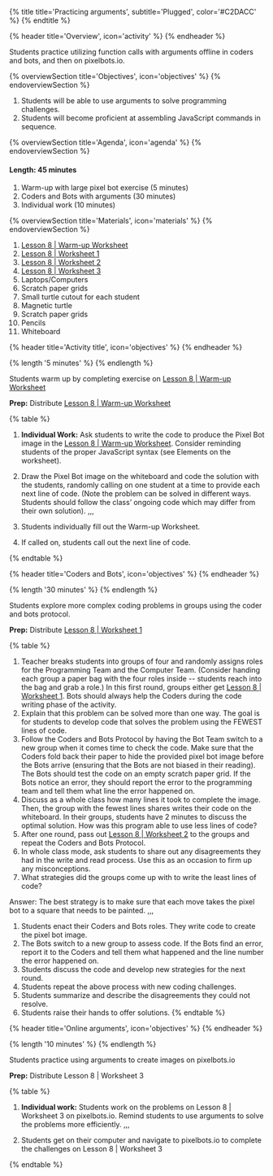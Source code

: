 {% title title='Practicing arguments', subtitle='Plugged', color='#C2DACC' %}
{% endtitle %}

{% header title='Overview', icon='activity' %}
{% endheader %}

Students practice utilizing function calls with arguments offline in coders and bots, and then on pixelbots.io.

{% overviewSection title='Objectives', icon='objectives' %}
{% endoverviewSection %}

1. Students will be able to use arguments to solve programming challenges.
1. Students will become proficient at assembling JavaScript commands in sequence.

{% overviewSection title='Agenda', icon='agenda' %}
{% endoverviewSection %}

#### Length: 45 minutes

1. Warm-up with large pixel bot exercise (5 minutes)
2. Coders and Bots with arguments (30 minutes)
3. Individual work (10 minutes)

{% overviewSection title='Materials', icon='materials' %}
{% endoverviewSection %}

1. [Lesson 8 | Warm-up Worksheet][warm-up]
1. [Lesson 8 | Worksheet 1][worksheet1]
1. [Lesson 8 | Worksheet 2][worksheet2]
1. [Lesson 8 | Worksheet 3][worksheet3]
1. Laptops/Computers
1. Scratch paper grids
1. Small turtle cutout for each student
1. Magnetic turtle
1. Scratch paper grids
1. Pencils
1. Whiteboard

{% header title='Activity title', icon='objectives' %}
{% endheader %}

{% length '5 minutes' %}
{% endlength %}

Students warm up by completing exercise on [Lesson 8 | Warm-up Worksheet][warm-up]

**Prep:** Distribute [Lesson 8 | Warm-up Worksheet][warm-up]

{% table %}

1) **Individual Work:** Ask students to write the code to produce the Pixel Bot image in the [Lesson 8 | Warm-up Worksheet][warm-up]. Consider reminding students of the proper JavaScript syntax (see Elements on the worksheet).
2) Draw the Pixel Bot image on the whiteboard and code the solution with the students, randomly calling on one student at a time to provide each next line of code. (Note the problem can be solved in different ways. Students should follow the class’ ongoing code which may differ from their own solution).
,,,

1) Students individually fill out the Warm-up Worksheet.
2) If called on, students call out the next line of code.

{% endtable %}


{% header title='Coders and Bots', icon='objectives' %}
{% endheader %}

{% length '30 minutes' %}
{% endlength %}

Students explore more complex coding problems in groups using the coder and bots protocol.

**Prep:** Distribute [Lesson 8 | Worksheet 1][worksheet1]

{% table %}

1) Teacher breaks students into groups of four and randomly assigns roles for the Programming Team and the Computer Team. (Consider handing each group a paper bag with the four roles inside -- students reach into the bag and grab a role.) In this first round, groups either get [Lesson 8 | Worksheet 1][worksheet1]. Bots should always help the Coders during the code writing phase of the activity.
2) Explain that this problem can be solved more than one way. The goal is for students to develop code that solves the problem using the FEWEST lines of code.
3) Follow the Coders and Bots Protocol by having the Bot Team switch to a new group when it comes time to check the code. Make sure that the Coders fold back their paper to hide the provided pixel bot image before the Bots arrive (ensuring that the Bots are not biased in their reading). The Bots should test the code on an empty scratch paper grid. If the Bots notice an error, they should report the error to the programming team and tell them what line the error happened on.
4) Discuss as a whole class how many lines it took to complete the image. Then, the group with the fewest lines shares writes their code on the whiteboard. In their groups, students have 2 minutes to discuss the optimal solution. How was this program able to use less lines of code?
5) After one round, pass out [Lesson 8 | Worksheet 2][worksheet2] to the groups and repeat the Coders and Bots Protocol.
6) In whole class mode, ask students to share out any disagreements they had in the write and read process. Use this as an occasion to firm up any misconceptions.
7) What strategies did the groups come up with to write the least lines of code?

Answer: The best strategy is to make sure that each move takes the pixel bot to a square that needs to be painted.
,,,

1) Students enact their Coders and Bots roles. They write code to create the pixel bot image.
3) The Bots switch to a new group to assess code.
If the Bots find an error, report it to the Coders and tell them what happened and the line number the error happened on.
4) Students discuss the code and develop new strategies for the next round.
5) Students repeat the above process with new coding challenges.
6) Students summarize and describe the disagreements they could not resolve.
7) Students raise their hands to offer solutions.
{% endtable %}


{% header title='Online arguments', icon='objectives' %}
{% endheader %}

{% length '10 minutes' %}
{% endlength %}

Students practice using arguments to create images on pixelbots.io

**Prep:** Distribute Lesson 8 | Worksheet 3

{% table %}

1) **Individual work:** Students work on the problems on Lesson 8 | Worksheet 3 on pixelbots.io. Remind students to use arguments to solve the problems more efficiently.
,,,

1) Students get on their computer and navigate to pixelbots.io to complete the challenges on Lesson 8 | Worksheet 3

{% endtable %}

[warm-up]: ../worksheets/lesson8-warmup.pdf
[worksheet1]: ../worksheets/lesson8-worksheet1.pdf
[worksheet2]: ../worksheets/lesson8-worksheet2.pdf
[worksheet3]: ../worksheets/lesson8-worksheet3.pdf
